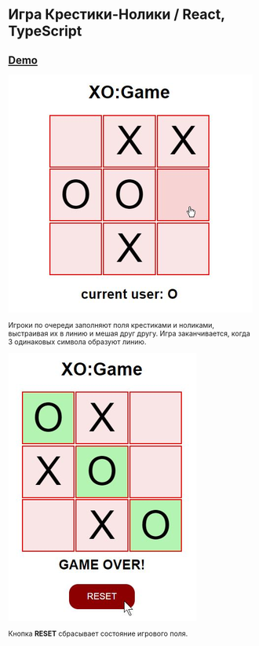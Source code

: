 # Игра Крестики-Нолики / **React, TypeScript**

## [Demo](https://devmikealex.github.io/GameXO/dist/)

![game](/docs/game.jpg)

Игроки по очереди заполняют поля крестиками и ноликами, выстраивая их в линию и мешая друг другу.
Игра заканчивается, когда 3 одинаковых символа образуют линию.

![game](/docs/game2.jpg)

Кнопка **RESET** сбрасывает состояние игрового поля.
